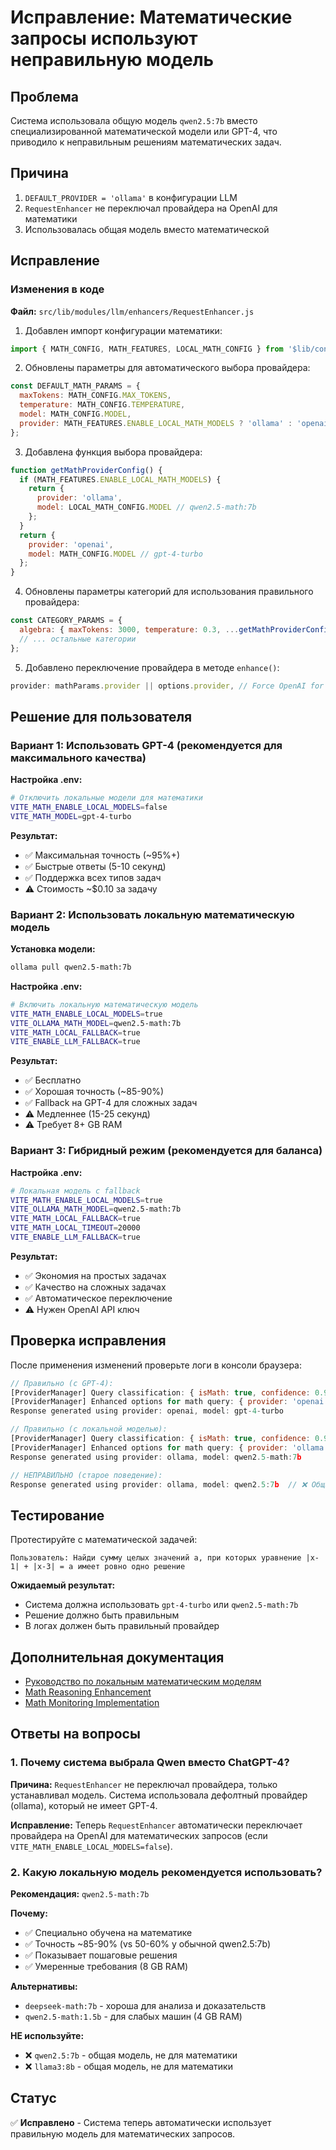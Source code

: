 # Исправление: Математические запросы используют неправильную модель

## Проблема

Система использовала общую модель `qwen2.5:7b` вместо специализированной математической модели или GPT-4, что приводило к неправильным решениям математических задач.

## Причина

1. `DEFAULT_PROVIDER = 'ollama'` в конфигурации LLM
2. `RequestEnhancer` не переключал провайдера на OpenAI для математики
3. Использовалась общая модель вместо математической

## Исправление

### Изменения в коде

**Файл:** `src/lib/modules/llm/enhancers/RequestEnhancer.js`

1. Добавлен импорт конфигурации математики:

```javascript
import { MATH_CONFIG, MATH_FEATURES, LOCAL_MATH_CONFIG } from '$lib/config/math';
```

2. Обновлены параметры для автоматического выбора провайдера:

```javascript
const DEFAULT_MATH_PARAMS = {
  maxTokens: MATH_CONFIG.MAX_TOKENS,
  temperature: MATH_CONFIG.TEMPERATURE,
  model: MATH_CONFIG.MODEL,
  provider: MATH_FEATURES.ENABLE_LOCAL_MATH_MODELS ? 'ollama' : 'openai'
};
```

3. Добавлена функция выбора провайдера:

```javascript
function getMathProviderConfig() {
  if (MATH_FEATURES.ENABLE_LOCAL_MATH_MODELS) {
    return {
      provider: 'ollama',
      model: LOCAL_MATH_CONFIG.MODEL // qwen2.5-math:7b
    };
  }
  return {
    provider: 'openai',
    model: MATH_CONFIG.MODEL // gpt-4-turbo
  };
}
```

4. Обновлены параметры категорий для использования правильного провайдера:

```javascript
const CATEGORY_PARAMS = {
  algebra: { maxTokens: 3000, temperature: 0.3, ...getMathProviderConfig() }
  // ... остальные категории
};
```

5. Добавлено переключение провайдера в методе `enhance()`:

```javascript
provider: mathParams.provider || options.provider, // Force OpenAI for math
```

## Решение для пользователя

### Вариант 1: Использовать GPT-4 (рекомендуется для максимального качества)

**Настройка .env:**

```bash
# Отключить локальные модели для математики
VITE_MATH_ENABLE_LOCAL_MODELS=false
VITE_MATH_MODEL=gpt-4-turbo
```

**Результат:**

- ✅ Максимальная точность (~95%+)
- ✅ Быстрые ответы (5-10 секунд)
- ✅ Поддержка всех типов задач
- ⚠️ Стоимость ~$0.10 за задачу

### Вариант 2: Использовать локальную математическую модель

**Установка модели:**

```bash
ollama pull qwen2.5-math:7b
```

**Настройка .env:**

```bash
# Включить локальную математическую модель
VITE_MATH_ENABLE_LOCAL_MODELS=true
VITE_OLLAMA_MATH_MODEL=qwen2.5-math:7b
VITE_MATH_LOCAL_FALLBACK=true
VITE_ENABLE_LLM_FALLBACK=true
```

**Результат:**

- ✅ Бесплатно
- ✅ Хорошая точность (~85-90%)
- ✅ Fallback на GPT-4 для сложных задач
- ⚠️ Медленнее (15-25 секунд)
- ⚠️ Требует 8+ GB RAM

### Вариант 3: Гибридный режим (рекомендуется для баланса)

**Настройка .env:**

```bash
# Локальная модель с fallback
VITE_MATH_ENABLE_LOCAL_MODELS=true
VITE_OLLAMA_MATH_MODEL=qwen2.5-math:7b
VITE_MATH_LOCAL_FALLBACK=true
VITE_MATH_LOCAL_TIMEOUT=20000
VITE_ENABLE_LLM_FALLBACK=true
```

**Результат:**

- ✅ Экономия на простых задачах
- ✅ Качество на сложных задачах
- ✅ Автоматическое переключение
- ⚠️ Нужен OpenAI API ключ

## Проверка исправления

После применения изменений проверьте логи в консоли браузера:

```javascript
// Правильно (с GPT-4):
[ProviderManager] Query classification: { isMath: true, confidence: 0.9, category: 'algebra' }
[ProviderManager] Enhanced options for math query: { provider: 'openai', model: 'gpt-4-turbo' }
Response generated using provider: openai, model: gpt-4-turbo

// Правильно (с локальной моделью):
[ProviderManager] Query classification: { isMath: true, confidence: 0.9, category: 'algebra' }
[ProviderManager] Enhanced options for math query: { provider: 'ollama', model: 'qwen2.5-math:7b' }
Response generated using provider: ollama, model: qwen2.5-math:7b

// НЕПРАВИЛЬНО (старое поведение):
Response generated using provider: ollama, model: qwen2.5:7b  // ❌ Общая модель!
```

## Тестирование

Протестируйте с математической задачей:

```
Пользователь: Найди сумму целых значений a, при которых уравнение |x-1| + |x-3| = a имеет ровно одно решение
```

**Ожидаемый результат:**

- Система должна использовать `gpt-4-turbo` или `qwen2.5-math:7b`
- Решение должно быть правильным
- В логах должен быть правильный провайдер

## Дополнительная документация

- [Руководство по локальным математическим моделям](./local-math-models-guide.md)
- [Math Reasoning Enhancement](./math-reasoning-enhancement.md)
- [Math Monitoring Implementation](./math-monitoring-implementation.md)

## Ответы на вопросы

### 1. Почему система выбрала Qwen вместо ChatGPT-4?

**Причина:** `RequestEnhancer` не переключал провайдера, только устанавливал модель. Система использовала дефолтный провайдер (ollama), который не имеет GPT-4.

**Исправление:** Теперь `RequestEnhancer` автоматически переключает провайдера на OpenAI для математических запросов (если `VITE_MATH_ENABLE_LOCAL_MODELS=false`).

### 2. Какую локальную модель рекомендуется использовать?

**Рекомендация:** `qwen2.5-math:7b`

**Почему:**

- ✅ Специально обучена на математике
- ✅ Точность ~85-90% (vs 50-60% у обычной qwen2.5:7b)
- ✅ Показывает пошаговые решения
- ✅ Умеренные требования (8 GB RAM)

**Альтернативы:**

- `deepseek-math:7b` - хороша для анализа и доказательств
- `qwen2.5-math:1.5b` - для слабых машин (4 GB RAM)

**НЕ используйте:**

- ❌ `qwen2.5:7b` - общая модель, не для математики
- ❌ `llama3:8b` - общая модель, не для математики

## Статус

✅ **Исправлено** - Система теперь автоматически использует правильную модель для математических запросов.
